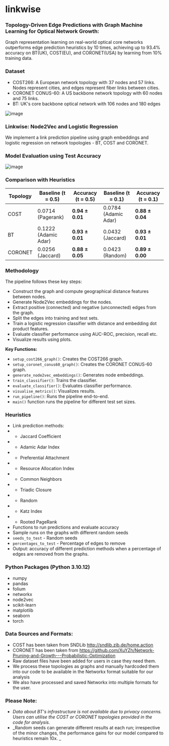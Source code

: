 # linkwise

### Topology-Driven Edge Predictions with Graph Machine Learning for Optical Network Growth: 
Graph representation learning on real-world optical core networks outperforms edge prediction heuristics by 10 times, achieving up to 93.4% accuracy on BT(UK), COST(EU), and CORONET(USA) by learning from 10% training data.

### Dataset
- COST266: A European network topology with 37 nodes and 57 links. Nodes represent cities, and edges represent fiber links between cities.
- CORONET CONUS-60: A US backbone network topology with 60 nodes and 75 links.
- BT: UK's core backbone optical network with 106 nodes and 180 edges

![image](https://github.com/FOCS-AI/linkwise/assets/8778046/01e0a30f-f2af-4cc3-9d07-b3af4b628536)


### Linkwise: Node2Vec and Logistic Regression
We implement a link prediction pipeline using graph embeddings and logistic regression on network topologies - BT, COST and CORONET.

### Model Evaluation using Test Accuracy 
![image](https://github.com/FOCS-AI/linkwise/assets/8778046/6d4302ec-c098-499a-9072-4af3efd42d44)


### Comparison with Heuristics
| Topology | Baseline (t = 0.5) | Accuracy (t = 0.5)              | Baseline (t = 0.1) | Accuracy (t = 0.1)             |
|----------|--------------------|---------------------------------|--------------------|--------------------------------|
| COST     | 0.0714 (Pagerank)  | **0.94 ± 0.01**                 | 0.0784 (Adamic Adar) | **0.88 ± 0.04**              |
| BT       | 0.1222 (Adamic Adar) | **0.93 ± 0.01**               | 0.0432 (Jaccard)  | **0.93 ± 0.01**               |
| CORONET  | 0.0256 (Jaccard)   | **0.88 ± 0.05**                 | 0.0423 (Random)   | **0.89 ± 0.00**               |



### Methodology
The pipeline follows these key steps:
- Construct the graph and compute geographical distance features between nodes.
- Generate Node2Vec embeddings for the nodes.
- Extract positive (connected) and negative (unconnected) edges from the graph.
- Split the edges into training and test sets.
- Train a logistic regression classifier with distance and embedding dot product features. 
- Evaluate classifier performance using AUC-ROC, precision, recall etc.
- Visualize results using plots.

**Key Functions:**
- `setup_cost266_graph()`: Creates the COST266 graph.
- `setup_coronet_conus60_graph()`: Creates the CORONET CONUS-60 graph. 
- `generate_node2vec_embeddings()`: Generates node embeddings.
- `train_classifier()`: Trains the classifier.
- `evaluate_classifier()`: Evaluates classifier performance.
- `visualise_metrics()`: Visualizes results.
- `run_pipeline()`: Runs the pipeline end-to-end.
- `main()` function runs the pipeline for different test set sizes.

### Heuristics
- Link prediction methods:
- - Jaccard Coefficient
- - Adamic Adar Index
- - Preferential Attachment
- - Resource Allocation Index
- - Common Neighbors
- - Triadic Closure
- - Random
- - Katz Index
- - Rooted PageRank
- Functions to run predictions and evaluate accuracy
- Sample runs on the graphs with different random seeds
- `seeds_to_test` - Random seeds
- `percentages_to_test` - Percentage of edges to remove
- Output: accuracy of different prediction methods when a percentage of edges are removed from the graphs.

### Python Packages (Python 3.10.12)
- numpy
- pandas
- folium
- networkx
- node2vec
- scikit-learn
- matplotlib
- seaborn
- torch

### Data Sources and Formats:
- COST has been taken from SNDLib http://sndlib.zib.de/home.action
- CORONET has been taken from https://github.com/XuYZh/Network-Pruning-and-Growth---Probabilistic-Optimization
- Raw dataset files have been added for users in case they need them.
- We process these topologies as graphs and manually hardcoded them into our code to be available in the Networkx format suitable for our analysis
- We also have processed and saved Networkx into multiple formats for the user.

### Please Note: 
- _Data about BT's infrastructure is not available due to privacy concerns. Users can utilise the COST or CORONET topologies provided in the code for analysis._
- _Random seeds can generate different results at each run; irrespective of the minor changes, the performance gains for our model compared to heuristics remain 10x.
_
